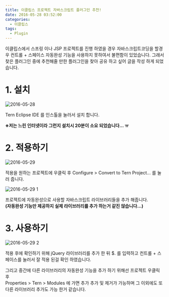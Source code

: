 ```yaml
---
title: 이클립스 프로젝트 자바스크립트 플러그인 추천!
date: 2016-05-28 03:52:00
categories:
  - 이클립스
tags:
  - Plugin
---
```

이클립스에서 스프링 이나 JSP 프로젝트를 진행 하였을 경우 자바스크립트코딩을 할경우 컨트롤 + 스페이스 자동완성 기능을 사용하지 못하여서 불편함이 있었습니다. 그래서 찾은 플러그인 중에 추천해줄 만한 플러그인을 찾아 공유 하고 싶어 글을 작성 하게 되었습니다.

# 1\. 설치

![2016-05-28](https://user-images.githubusercontent.com/6037055/43312966-b482764e-91c9-11e8-99b1-08ad105405f6.png)

Tern Eclipse IDE 를 인스톨을 눌러서 설치 합니다.

**※저는 느린 인터넷이라 그런지 설치시 20분이 소요 되었습니다... ㅠ**
<!-- more -->
# 2\. 적용하기

![2016-05-29](https://user-images.githubusercontent.com/6037055/43312968-b5e0d968-91c9-11e8-98ae-3f2630816a2e.png)

적용을 원하는 프로젝트에 우클릭 후 Configure > Convert to Tern Project... 를 눌러 줍니다.

![2016-05-29 1](https://user-images.githubusercontent.com/6037055/43313015-db6b50be-91c9-11e8-8816-01239b5f195d.png)

프로젝트에 자동완성으로 사용할 자바스크립트 라이브러리들을 추가 해줍니다.   
**(자동완성 기능만 제공하지 실제 라이브러리를 추가 하는거 같진 않습니다...)**

# 3\. 사용하기

![2016-05-29 2](https://user-images.githubusercontent.com/6037055/43313020-dcf85742-91c9-11e8-9ce9-e4ebeef9a9bb.png)

적용 후에 확인하기 위해 jQuery 라이브러리를 추가 한 뒤 $. 를 입력하고 컨트롤 + 스페이스를 눌러서 잘 적용 된걸 확인 하였습니다.

그리고 중간에 다른 라이브러리의 자동완성 기능을 추가 하기 위해선 프로젝트 우클릭 후   
Properties > Tern > Modules 에 가면 추가 추가 및 제거가 가능하며 그 이외에도 또다른 라이브러리 추가도 가능 한거 같습니다.

